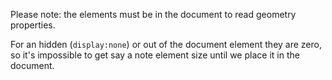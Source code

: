 Please note: the elements must be in the document to read geometry properties.

For an hidden (`display:none`) or out of the document element they are zero, so it's impossible to get say a note element size until we place it in the document.
